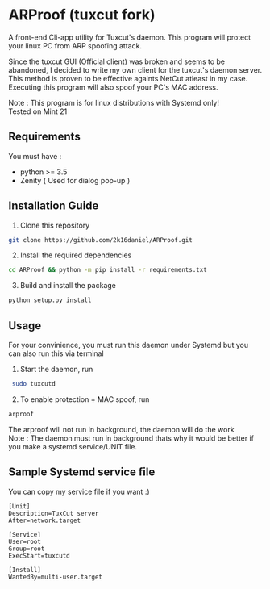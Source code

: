 # ARProof (tuxcut fork)
A front-end Cli-app utility for Tuxcut's daemon. This program will protect your linux PC from ARP spoofing attack.

Since the tuxcut GUI (Official client) was broken and seems to be abandoned, I decided to write my own client for the tuxcut's daemon server.
This method is proven to be effective againts NetCut atleast in my case. Executing this program will also spoof your PC's MAC address. 

Note : This program is for linux distributions with Systemd only! \
Tested on Mint 21

## Requirements

You must have : 
  - python >= 3.5 
  - Zenity ( Used for dialog pop-up )

## Installation Guide
1. Clone this repository

```bash
git clone https://github.com/2k16daniel/ARProof.git
```

2. Install the required dependencies

```bash
cd ARProof && python -m pip install -r requirements.txt
```

3. Build and install the package

```bash
python setup.py install
```

## Usage

For your convinience, you must run this daemon under Systemd but you can also run this via terminal
1. Start the daemon, run

```bash
 sudo tuxcutd
```

2. To enable protection + MAC spoof, run
```bash
arproof
```
The arproof will not run in background, the daemon will do the work \
Note : The daemon must run in background thats why it would be better if you make a systemd service/UNIT file.

## Sample Systemd service file
You can copy my service file if you want :)
```service
[Unit]
Description=TuxCut server
After=network.target

[Service]
User=root
Group=root
ExecStart=tuxcutd

[Install]
WantedBy=multi-user.target

```

